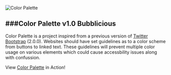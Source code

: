 ![Color Palette](https://raw.github.com/courtney-jordan/color-palette/master/images/color-palette.png "Color Palette version 1.0 Bubblicious")

###Color Palette v1.0 Bubblicious
---
Color Palette is a project inspired from a previous version of [Twitter Bootstrap](http://bootstrapdocs.com/v2.0.0/docs/less.html#variables "Twitter Bootstrapp 2.0.0") (2.0.0). Websites should have set guidelines as to a color scheme from buttons to linked text. These guidelines will prevent multiple color usage on various elements which could cause accessbility issues along with confussion. 

View [Color Palette](http://courtney-jordan.github.io/color-palette/index.html) in Action! 